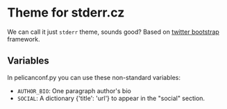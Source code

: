 Theme for stderr.cz
===================

We can call it just `stderr` theme, sounds good? Based on [twitter bootstrap](http://twitter.github.io/bootstrap/) framework.

Variables
---------
In pelicanconf.py you can use these non-standard variables:

* `AUTHOR_BIO`: One paragraph author's bio
* `SOCIAL`: A dictionary {'title': 'url'} to appear in the "social" section.
